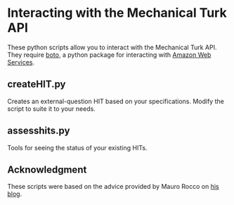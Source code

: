 Interacting with the Mechanical Turk API
========================================

These python scripts allow you to interact with the Mechanical Turk API. They
require [boto][boto], a python package for interacting with [Amazon Web Services][aws].

createHIT.py
------------

Creates an external-question HIT based on your specifications. Modify the script to suite it to your needs.

assesshits.py
------------

Tools for seeing the status of your existing HITs.

Acknowledgment
--------------

These scripts were based on the advice provided by Mauro Rocco on [his blog][Mauro Rocco].


[boto]: http://code.google.com/p/boto/ "Boto's Google Code page."
[aws]: http://aws.amazon.com/ "Amazon Web Services."
[Mauro Rocco]: http://www.toforge.com/tag/mturk/  "Rocco's posts tagged with mturk."

